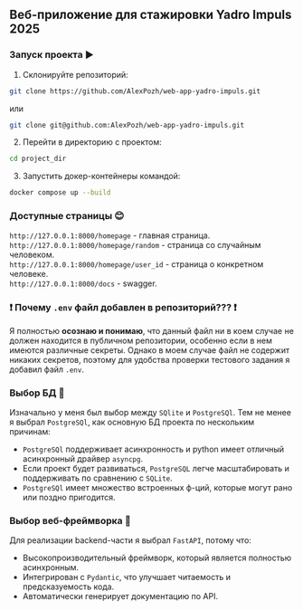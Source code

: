 ## Веб-приложение для стажировки Yadro Impuls 2025

### Запуск проекта ▶️
1) Склонируйте репозиторий:
```bash
git clone https://github.com/AlexPozh/web-app-yadro-impuls.git
```
или
```bash
git clone git@github.com:AlexPozh/web-app-yadro-impuls.git
```

2) Перейти в директорию с проектом:
```bash
cd project_dir
```
3) Запустить докер-контейнеры командой:
```bash
docker compose up --build
```

### Доступные страницы 😊
`http://127.0.0.1:8000/homepage` - главная страница.\
`http://127.0.0.1:8000/homepage/random` - страница со случайным человеком.\
`http://127.0.0.1:8000/homepage/user_id` - страница о конкретном человеке.\
`http://127.0.0.1:8000/docs` - swagger.

### ❗ Почему `.env` файл добавлен в репозиторий??? ❗
Я полностью **осознаю и понимаю**, что данный файл ни в коем случае не должен находится в публичном репозитории, особенно если в нем имеются различные секреты. Однако в моем случае файл не содержит никаких секретов, поэтому для удобства проверки тестового задания я добавил файл `.env`.

### Выбор БД 🤔
Изначально у меня был выбор между `SQlite` и `PostgreSQl`. Тем не менее я выбрал `PostgreSQl`, как основную БД проекта по нескольким причинам:
* `PostgreSQl` поддерживает асинхронность и python имеет отличный асинхронный драйвер `asyncpg`.
* Если проект будет развиваться, `PostgreSQL` легче масштабировать и поддерживать по сравнению с `SQLite`.
* `PostgreSQl` имеет множество встроенных ф-ций, которые могут рано или поздно пригодится.

### Выбор веб-фреймворка 🤔
Для реализации backend-части я выбрал `FastAPI`, потому что: 
* Высокопроизводительный фреймворк, который является полностью асинхронным.
* Интегрирован с `Pydantic`, что улучшает читаемость и предсказуемость кода.
* Автоматически генерирует документацию по API.
